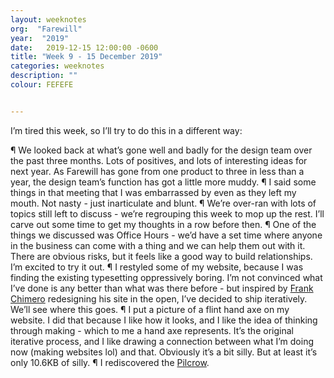 ```yaml
---
layout: weeknotes
org:  "Farewill"
year:  "2019"
date:   2019-12-15 12:00:00 -0600
title: "Week 9 - 15 December 2019"
categories: weeknotes
description: ""
colour: FEFEFE


---
```


I’m tired this week, so I’ll try to do this in a different way: 

¶ We looked back at what’s gone well and badly for the design team over the past three months. Lots of positives, and lots of interesting ideas for next year. As Farewill has gone from one product to three in less than a year, the design team’s function has got a little more muddy. 
¶ I said some things in that meeting that I was embarrassed by even as they left my mouth. Not nasty - just inarticulate and blunt. 
¶ We’re over-ran with lots of topics still left to discuss - we’re regrouping this week to mop up the rest. I’ll carve out some time to get my thoughts in a row before then. 
¶ One of the things we discussed was Office Hours - we’d have a set time where anyone in the business can come with a thing and we can help them out with it. There are obvious risks, but it feels like a good way to build relationships. I’m excited to try it out. 
¶ I restyled some of my website, because I was finding the existing typesetting oppressively boring. I’m not convinced what I’ve done is any better than what was there before - but inspired by [Frank Chimero](https://frankchimero.com/) redesigning his site in the open, I’ve decided to ship iteratively. We’ll see where this goes. 
¶ I put a picture of a flint hand axe on my website. I did that because I like how it looks, and I like the idea of thinking through making - which to me a hand axe represents. It’s the original iterative process, and I like drawing a connection between what I’m doing now (making websites lol) and that. Obviously it’s a bit silly. But at least it’s only 10.6KB of silly. 
¶ I rediscovered the [Pilcrow](https://en.wikipedia.org/wiki/Pilcrow). 